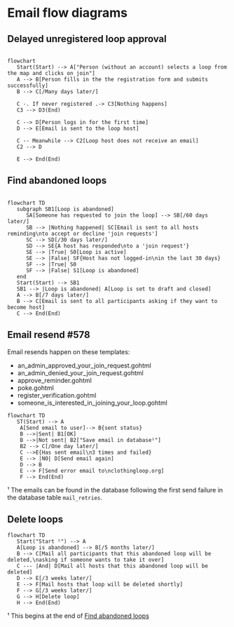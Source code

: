 # Email flow diagrams

## Delayed unregistered loop approval

```mermaid

flowchart
   Start(Start) --> A["Person (without an account) selects a loop from the map and clicks on join"]
   A --> B[Person fills in the the registration form and submits successfully]
   B --> C[/Many days later/]

   C -. If never registered .-> C3[Nothing happens]
   C3 --> D3(End)

   C --> D[Person logs in for the first time]
   D --> E[Email is sent to the loop host]

   C -- Meanwhile --> C2[Loop host does not receive an email]
   C2 --> D

   E --> End(End)

```

## Find abandoned loops

```mermaid

flowchart TD
   subgraph SB1[Loop is abandoned]
      SA[Someone has requested to join the loop] --> SB[/60 days later/]
      SB --> |Nothing happened| SC[Email is sent to all hosts reminding\nto accept or decline 'join requests']
      SC --> SD[/30 days later/]
      SD --> SE{A host has responded\nto a 'join request'}
      SE --> |True| S0[Loop is active]
      SE --> |False| SF{Host has not logged-in\nin the last 30 days}
      SF --> |True| S0
      SF --> |False| S1[Loop is abandoned]
   end
   Start(Start) --> SB1
   SB1 --> |Loop is abandoned| A[Loop is set to draft and closed]
   A --> B[/7 days later/]
   B --> C[Email is sent to all participants asking if they want to become host]
   C --> End(End)
```

## Email resend #578

Email resends happen on these templates:

- an_admin_approved_your_join_request.gohtml
- an_admin_denied_your_join_request.gohtml
- approve_reminder.gohtml
- poke.gohtml
- register_verification.gohtml
- someone_is_interested_in_joining_your_loop.gohtml

```mermaid
flowchart TD
   ST(Start) --> A
    A[Send email to user]--> B{sent status}
    B -->|Sent| B1[OK]
    B -->|Not sent| B2["Save email in database¹"]
    B2 --> C[/One day later/]
    C -->E{Has sent email\n3 times and failed}
    E --> |NO| D[Send email again]
    D --> B
    E --> F[Send error email to\nclothingloop.org]
    F --> End(End)
```

¹ The emails can be found in the database following the first send failure in the database table `mail_retries`.

## Delete loops

```mermaid
flowchart TD
   Start("Start ¹") --> A
   A[Loop is abandoned] --> B[/5 months later/]
   B --> C[Mail all participants that this abandoned loop will be deleted,\nasking if someone wants to take it over]
   C --- |And| D[Mail all hosts that this abandoned loop will be deleted]
   D --> E[/3 weeks later/]
   E --> F[Mail hosts that loop will be deleted shortly]
   F --> G[/3 weeks later/]
   G --> H[Delete loop]
   H --> End(End)
```

¹ This begins at the end of [Find abandoned loops](https://github.com/the-clothing-loop/website/blob/main/server/docs/email_diagrams.md#find-abandoned-loops)
